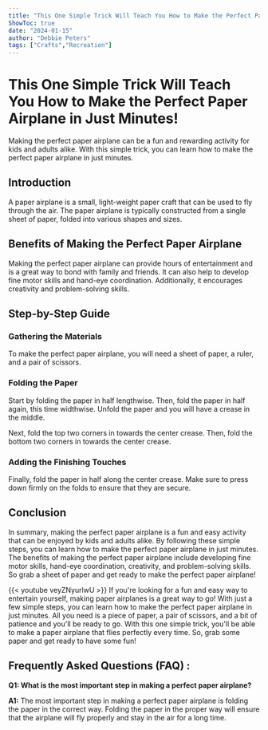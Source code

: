 ```yaml
---
title: "This One Simple Trick Will Teach You How to Make the Perfect Paper Airplane in Just Minutes!"
ShowToc: true 
date: "2024-01-15"
author: "Debbie Peters" 
tags: ["Crafts","Recreation"]
---
```

# This One Simple Trick Will Teach You How to Make the Perfect Paper Airplane in Just Minutes!

Making the perfect paper airplane can be a fun and rewarding activity for kids and adults alike. With this simple trick, you can learn how to make the perfect paper airplane in just minutes. 

## Introduction

A paper airplane is a small, light-weight paper craft that can be used to fly through the air. The paper airplane is typically constructed from a single sheet of paper, folded into various shapes and sizes. 

## Benefits of Making the Perfect Paper Airplane

Making the perfect paper airplane can provide hours of entertainment and is a great way to bond with family and friends. It can also help to develop fine motor skills and hand-eye coordination. Additionally, it encourages creativity and problem-solving skills. 

## Step-by-Step Guide

### Gathering the Materials

To make the perfect paper airplane, you will need a sheet of paper, a ruler, and a pair of scissors. 

### Folding the Paper

Start by folding the paper in half lengthwise. Then, fold the paper in half again, this time widthwise. Unfold the paper and you will have a crease in the middle. 

Next, fold the top two corners in towards the center crease. Then, fold the bottom two corners in towards the center crease. 

### Adding the Finishing Touches

Finally, fold the paper in half along the center crease. Make sure to press down firmly on the folds to ensure that they are secure. 

## Conclusion

In summary, making the perfect paper airplane is a fun and easy activity that can be enjoyed by kids and adults alike. By following these simple steps, you can learn how to make the perfect paper airplane in just minutes. The benefits of making the perfect paper airplane include developing fine motor skills, hand-eye coordination, creativity, and problem-solving skills. So grab a sheet of paper and get ready to make the perfect paper airplane!

{{< youtube veyZNyurlwU >}} 
If you're looking for a fun and easy way to entertain yourself, making paper airplanes is a great way to go! With just a few simple steps, you can learn how to make the perfect paper airplane in just minutes. All you need is a piece of paper, a pair of scissors, and a bit of patience and you'll be ready to go. With this one simple trick, you'll be able to make a paper airplane that flies perfectly every time. So, grab some paper and get ready to have some fun!

## Frequently Asked Questions (FAQ) :
**Q1: What is the most important step in making a perfect paper airplane?**

**A1:** The most important step in making a perfect paper airplane is folding the paper in the correct way. Folding the paper in the proper way will ensure that the airplane will fly properly and stay in the air for a long time.






